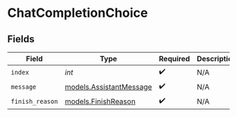 # ChatCompletionChoice


## Fields

| Field                                                    | Type                                                     | Required                                                 | Description                                              | Example                                                  |
| -------------------------------------------------------- | -------------------------------------------------------- | -------------------------------------------------------- | -------------------------------------------------------- | -------------------------------------------------------- |
| `index`                                                  | *int*                                                    | :heavy_check_mark:                                       | N/A                                                      | 0                                                        |
| `message`                                                | [models.AssistantMessage](../models/assistantmessage.md) | :heavy_check_mark:                                       | N/A                                                      |                                                          |
| `finish_reason`                                          | [models.FinishReason](../models/finishreason.md)         | :heavy_check_mark:                                       | N/A                                                      | stop                                                     |
